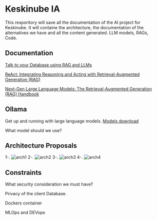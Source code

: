 
# Keskinube IA

This resporitory will save all the documentation of the AI project for Keskinube.
It will containe the architecture, the documentation of the alternatives we have and all the content generated. LLM models, RAGs, Code.


## Documentation

[Talk to your Database using RAG and LLMs](https://medium.com/primastat/talk-to-your-database-using-rag-and-llms-42eb852d2a3c)

[ReAct: Integrating Reasoning and Acting with Retrieval-Augmented Generation (RAG)](https://bluetickconsultants.medium.com/react-integrating-reasoning-and-acting-with-retrieval-augmented-generation-rag-a6c2e869f763)

[Next-Gen Large Language Models: The Retrieval-Augmented Generation (RAG) Handbook](https://www.freecodecamp.org/news/retrieval-augmented-generation-rag-handbook/)

## Ollama

Get up and running with large language models.
[Models download](https://ollama.com/library) 

What model should we use?

## Architecture Proposals

1-. ![arch1](https://github.com/user-attachments/assets/7313af02-35f5-42b6-9080-e644d260e4ea)
2-. ![arch2](https://github.com/user-attachments/assets/93bcf051-723a-4fe9-bc40-1652a5c216d2)
3-. ![arch3](https://github.com/user-attachments/assets/bc6e05cc-d19e-46bc-80f9-65a4521ebb38)
4-. ![arch4](https://github.com/user-attachments/assets/5df86ae9-cc02-4c68-bf0a-9be3a9ff6665)

## Constraints

What security consideration we must have?

Privacy of the client Database.

Dockers container

MLOps and DEVops


